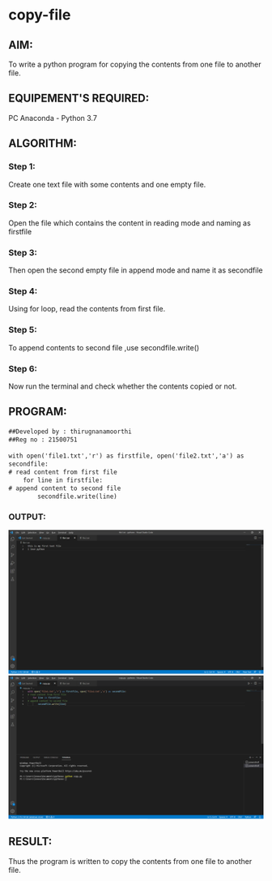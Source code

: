 # copy-file
## AIM:
To write a python program for copying the contents from one file to another file.
## EQUIPEMENT'S REQUIRED: 
PC
Anaconda - Python 3.7
## ALGORITHM: 
### Step 1: 
Create one text file with some contents and one empty file.
### Step 2:
Open the file which contains the content in reading mode and naming as firstfile
### Step 3: 
Then open the second empty file in append mode and name it as secondfile
### Step 4: 
Using for loop, read the contents from first file.
### Step 5:  
To append contents to second file ,use secondfile.write() 
### Step 6: 
Now run the terminal and check whether the contents copied or not.

## PROGRAM:
~~~
##Developed by : thirugnanamoorthi
##Reg no : 21500751

with open('file1.txt','r') as firstfile, open('file2.txt','a') as secondfile:
# read content from first file
    for line in firstfile:
# append content to second file
        secondfile.write(line)

~~~        

### OUTPUT:
![contents_of_file_1](./file.png)
![output](./file1.png)

## RESULT:
Thus the program is written to copy the contents from one file to another file.